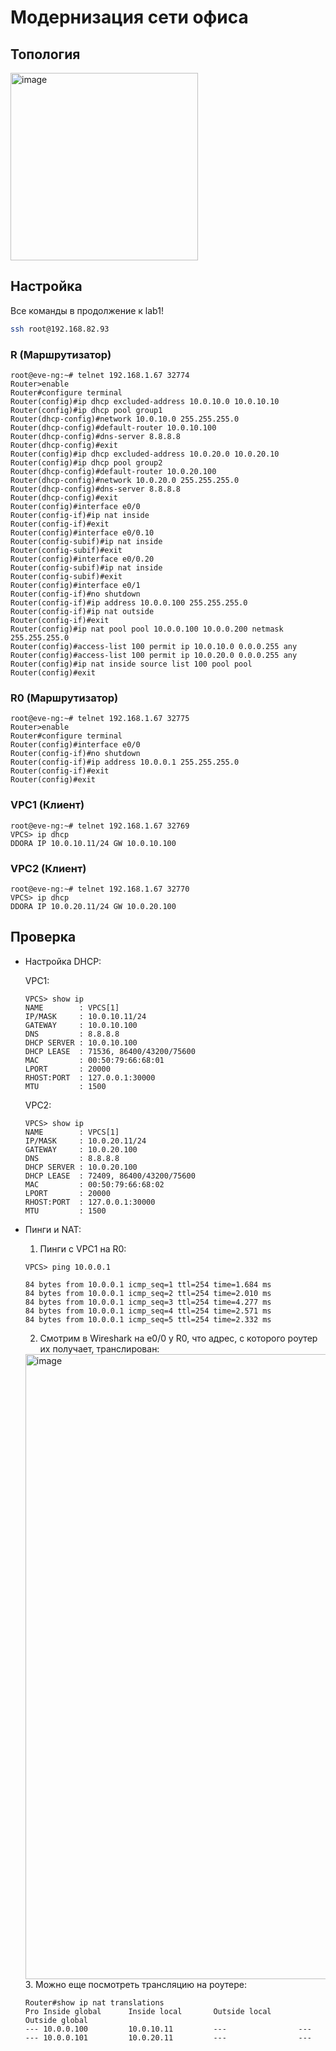 # Модернизация сети офиса
## Топология
<img width="300" alt="image" src="https://user-images.githubusercontent.com/6313540/206864399-c65a67c9-2f4d-433a-bbf2-e31eb4f142a7.png">

## Настройка
Все команды в продолжение к lab1!

```bash
ssh root@192.168.82.93
```

### R (Маршрутизатор)
```
root@eve-ng:~# telnet 192.168.1.67 32774
Router>enable
Router#configure terminal
Router(config)#ip dhcp excluded-address 10.0.10.0 10.0.10.10
Router(config)#ip dhcp pool group1
Router(dhcp-config)#network 10.0.10.0 255.255.255.0
Router(dhcp-config)#default-router 10.0.10.100
Router(dhcp-config)#dns-server 8.8.8.8
Router(dhcp-config)#exit
Router(config)#ip dhcp excluded-address 10.0.20.0 10.0.20.10
Router(config)#ip dhcp pool group2
Router(dhcp-config)#default-router 10.0.20.100
Router(dhcp-config)#network 10.0.20.0 255.255.255.0
Router(dhcp-config)#dns-server 8.8.8.8
Router(dhcp-config)#exit
Router(config)#interface e0/0
Router(config-if)#ip nat inside
Router(config-if)#exit
Router(config)#interface e0/0.10
Router(config-subif)#ip nat inside    
Router(config-subif)#exit             
Router(config)#interface e0/0.20
Router(config-subif)#ip nat inside    
Router(config-subif)#exit
Router(config)#interface e0/1
Router(config-if)#no shutdown
Router(config-if)#ip address 10.0.0.100 255.255.255.0
Router(config-if)#ip nat outside
Router(config-if)#exit
Router(config)#ip nat pool pool 10.0.0.100 10.0.0.200 netmask 255.255.255.0
Router(config)#access-list 100 permit ip 10.0.10.0 0.0.0.255 any
Router(config)#access-list 100 permit ip 10.0.20.0 0.0.0.255 any
Router(config)#ip nat inside source list 100 pool pool
Router(config)#exit
```

### R0 (Маршрутизатор)
```
root@eve-ng:~# telnet 192.168.1.67 32775
Router>enable
Router#configure terminal 
Router(config)#interface e0/0
Router(config-if)#no shutdown
Router(config-if)#ip address 10.0.0.1 255.255.255.0 
Router(config-if)#exit
Router(config)#exit
```

### VPC1 (Клиент)
```
root@eve-ng:~# telnet 192.168.1.67 32769
VPCS> ip dhcp
DDORA IP 10.0.10.11/24 GW 10.0.10.100
```

### VPC2 (Клиент)
```
root@eve-ng:~# telnet 192.168.1.67 32770
VPCS> ip dhcp
DDORA IP 10.0.20.11/24 GW 10.0.20.100
```

## Проверка
* Настройка DHCP:
  
  VPC1:
  ```
  VPCS> show ip
  NAME        : VPCS[1]
  IP/MASK     : 10.0.10.11/24
  GATEWAY     : 10.0.10.100
  DNS         : 8.8.8.8  
  DHCP SERVER : 10.0.10.100
  DHCP LEASE  : 71536, 86400/43200/75600
  MAC         : 00:50:79:66:68:01
  LPORT       : 20000
  RHOST:PORT  : 127.0.0.1:30000
  MTU         : 1500
  ```
  
  VPC2:
  ```
  VPCS> show ip
  NAME        : VPCS[1]
  IP/MASK     : 10.0.20.11/24
  GATEWAY     : 10.0.20.100
  DNS         : 8.8.8.8  
  DHCP SERVER : 10.0.20.100
  DHCP LEASE  : 72409, 86400/43200/75600
  MAC         : 00:50:79:66:68:02
  LPORT       : 20000
  RHOST:PORT  : 127.0.0.1:30000
  MTU         : 1500
  ```
  
* Пинги и NAT:
  1. Пинги c VPC1 на R0:
  ```
  VPCS> ping 10.0.0.1

  84 bytes from 10.0.0.1 icmp_seq=1 ttl=254 time=1.684 ms
  84 bytes from 10.0.0.1 icmp_seq=2 ttl=254 time=2.010 ms
  84 bytes from 10.0.0.1 icmp_seq=3 ttl=254 time=4.277 ms
  84 bytes from 10.0.0.1 icmp_seq=4 ttl=254 time=2.571 ms
  84 bytes from 10.0.0.1 icmp_seq=5 ttl=254 time=2.332 ms
  ```
  2. Смотрим в Wireshark на e0/0 у R0, что адрес, с которого роутер их получает, транслирован:
  <img width="1000" alt="image" src="https://user-images.githubusercontent.com/6313540/206865693-8dd6d393-84a0-4678-8ae4-f4595872d9e3.png">
  3. Можно еще посмотреть трансляцию на роутере:
  
  ```
  Router#show ip nat translations 
  Pro Inside global      Inside local       Outside local      Outside global
  --- 10.0.0.100         10.0.10.11         ---                ---
  --- 10.0.0.101         10.0.20.11         ---                ---
  ```
